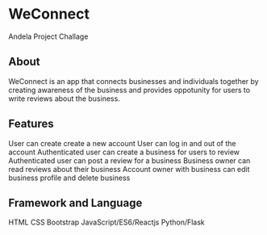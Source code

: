 # WeConnect
Andela Project Challage

## About

WeConnect is an app that connects businesses and individuals together by creating awareness of the business and provides oppotunity for users to write reviews about the business.

## Features

  User can create create a new account
  User can log in and out of the account
  Authenticated user can create a business for users to review
  Authenticated user can post a review for a business
  Business owner can read reviews about their business
  Account owner with business can edit business profile and delete business

## Framework and Language

 HTML
 CSS
 Bootstrap
 JavaScript/ES6/Reactjs
 Python/Flask

